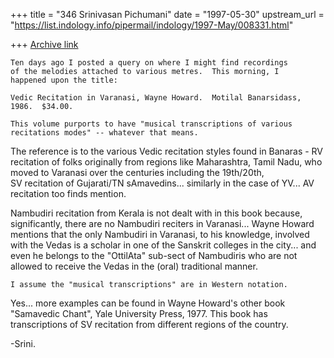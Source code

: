 +++
title = "346 Srinivasan Pichumani"
date = "1997-05-30"
upstream_url = "https://list.indology.info/pipermail/indology/1997-May/008331.html"

+++
[Archive link](https://list.indology.info/pipermail/indology/1997-May/008331.html)


	Ten days ago I posted a query on where I might find recordings 
	of the melodies attached to various metres.  This morning, I 
	happened upon the title:

	Vedic Recitation in Varanasi, Wayne Howard.  Motilal Banarsidass, 
	1986.  $34.00.

	This volume purports to have "musical transcriptions of various 
	recitations modes" -- whatever that means.  

The reference is to the various Vedic recitation styles 
found in Banaras - RV recitation of folks originally 
from regions like Maharashtra, Tamil Nadu, who moved 
to Varanasi over the centuries including the 19th/20th,  
SV recitation of Gujarati/TN sAmavedins... similarly
in the case of YV... AV recitation too finds mention.

Nambudiri recitation from Kerala is not dealt with in 
this book because, significantly, there are no Nambudiri 
reciters in Varanasi... Wayne Howard mentions that the 
only Nambudiri in Varanasi, to his knowledge, involved 
with the Vedas is a scholar in one of the Sanskrit 
colleges in the city... and even he belongs to the 
"OttilAta" sub-sect of Nambudiris who are not allowed 
to receive the Vedas in the (oral) traditional manner. 

	I assume the "musical transcriptions" are in Western notation.  

Yes... more examples can be found in Wayne Howard's other 
book "Samavedic Chant", Yale University Press, 1977.  This
book has transcriptions of SV recitation from different 
regions of the country.

-Srini.




